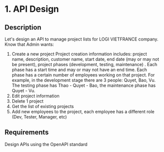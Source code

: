 # 1. API Design
## Description

Let's design an API to manage project lists for LOGI VIETFRANCE company. Know that Admin wants:

1. Create a new project Project creation information includes: project name, description, customer name, start date, end date (may or may not be present), project phases (development, testing, maintenance) . Each phase has a start time and may or may not have an end time. Each phase has a certain number of employees working on that project. For example, in the development stage there are 3 people: Quyet, Bao, Vu. The testing phase has Thao - Quyet - Bao, the maintenance phase has Quyet - Vu.
2. Edit project information
3. Delete 1 project
4. Get the list of existing projects
5. Add new employees to the project, each employee has a different role (Dev, Tester, Manager, etc)
## Requirements

Design APIs using the OpenAPI standard
